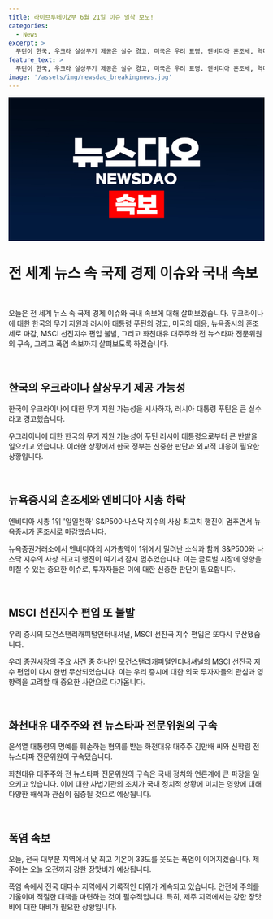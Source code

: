 ```yaml
---
title: 라이브투데이2부 6월 21일 이슈 밀착 보도!
categories:
  - News
excerpt: >
  푸틴이 한국, 우크라 살상무기 제공은 실수 경고, 미국은 우려 표명. 엔비디아 혼조세, 역대 최고치 행진 마감. MSCI 선진지수 편입 불발, 우리 증시도 피해. 화천대유 대주주 김만배·신학림 구속, 증거인멸·도망 우려. 낮 최고 35도 폭염 계속, 제주는 장맛비 예상. #푸틴 #우크라 #뉴욕증시 #김만배 #폭염
feature_text: >
  푸틴이 한국, 우크라 살상무기 제공은 실수 경고, 미국은 우려 표명. 엔비디아 혼조세, 역대 최고치 행진 마감. MSCI 선진지수 편입 불발, 우리 증시도 피해. 화천대유 대주주 김만배·신학림 구속, 증거인멸·도망 우려. 낮 최고 35도 폭염 계속, 제주는 장맛비 예상. #푸틴 #우크라 #뉴욕증시 #김만배 #폭염
image: '/assets/img/newsdao_breakingnews.jpg'
---
```


<p><img src="/assets/img/newsdao_breakingnews.jpg" alt="pcversion 속보" /></p>

<h1>전 세계 뉴스 속 국제 경제 이슈와 국내 속보</h1>

<p data-ke-size="size16">&nbsp;</p>

<p>오늘은 전 세계 뉴스 속 국제 경제 이슈와 국내 속보에 대해 살펴보겠습니다. 우크라이나에 대한 한국의 무기 지원과 러시아 대통령 푸틴의 경고, 미국의 대응, 뉴욕증시의 혼조세로 마감, MSCI 선진지수 편입 불발, 그리고 화천대유 대주주와 전 뉴스타파 전문위원의 구속, 그리고 폭염 속보까지 살펴보도록 하겠습니다.</p>

<p data-ke-size="size16">&nbsp;</p>

<h2 data-ke-size="size26">한국의 우크라이나 살상무기 제공 가능성</h2>

<p data-ke-size="size16">한국이 우크라이나에 대한 무기 지원 가능성을 시사하자, 러시아 대통령 푸틴은 큰 실수라고 경고했습니다.</p>

<p>우크라이나에 대한 한국의 무기 지원 가능성이 푸틴 러시아 대통령으로부터 큰 반발을 일으키고 있습니다. 이러한 상황에서 한국 정부는 신중한 판단과 외교적 대응이 필요한 상황입니다.</p>

<p data-ke-size="size16">&nbsp;</p>

<h2 data-ke-size="size26">뉴욕증시의 혼조세와 엔비디아 시총 하락</h2>

<p data-ke-size="size16">엔비디아 시총 1위 '일일천하' S&P500·나스닥 지수의 사상 최고치 행진이 멈추면서 뉴욕증시가 혼조세로 마감했습니다.</p>

<p>뉴욕증권거래소에서 엔비디아의 시가총액이 1위에서 밀려난 소식과 함께 S&amp;P500와 나스닥 지수의 사상 최고치 행진이 여기서 잠시 멈추었습니다. 이는 글로벌 시장에 영향을 미칠 수 있는 중요한 이슈로, 투자자들은 이에 대한 신중한 판단이 필요합니다.</p>

<p data-ke-size="size16">&nbsp;</p>

<h2 data-ke-size="size26">MSCI 선진지수 편입 또 불발</h2>

<p data-ke-size="size16">우리 증시의 모건스탠리캐피털인터내셔널, MSCI 선진국 지수 편입은 또다시 무산됐습니다.</p>

<p>우리 증권시장의 주요 사건 중 하나인 모건스탠리캐피털인터내셔널의 MSCI 선진국 지수 편입이 다시 한번 무산되었습니다. 이는 우리 증시에 대한 외국 투자자들의 관심과 영향력을 고려할 때 중요한 사안으로 다가옵니다.</p>

<p data-ke-size="size16">&nbsp;</p>

<h2 data-ke-size="size26">화천대유 대주주와 전 뉴스타파 전문위원의 구속</h2>

<p data-ke-size="size16">윤석열 대통령의 명예를 훼손하는 혐의를 받는 화천대유 대주주 김만배 씨와 신학림 전 뉴스타파 전문위원이 구속됐습니다.</p>

<p>화천대유 대주주와 전 뉴스타파 전문위원의 구속은 국내 정치와 언론계에 큰 파장을 일으키고 있습니다. 이에 대한 사법기관의 조치가 국내 정치적 상황에 미치는 영향에 대해 다양한 해석과 관심이 집중될 것으로 예상됩니다.</p>

<p data-ke-size="size16">&nbsp;</p>

<h2 data-ke-size="size26">폭염 속보</h2>

<p data-ke-size="size16">오늘, 전국 대부분 지역에서 낮 최고 기온이 33도를 웃도는 폭염이 이어지겠습니다. 제주에는 오늘 오전까지 강한 장맛비가 예상됩니다.</p>

<p>폭염 속에서 전국 대다수 지역에서 기록적인 더위가 계속되고 있습니다. 안전에 주의를 기울이며 적절한 대책을 마련하는 것이 필수적입니다. 특히, 제주 지역에서는 강한 장맛비에 대한 대비가 필요한 상황입니다.</p>

<p data-ke-size="size16">&nbsp;</p>

